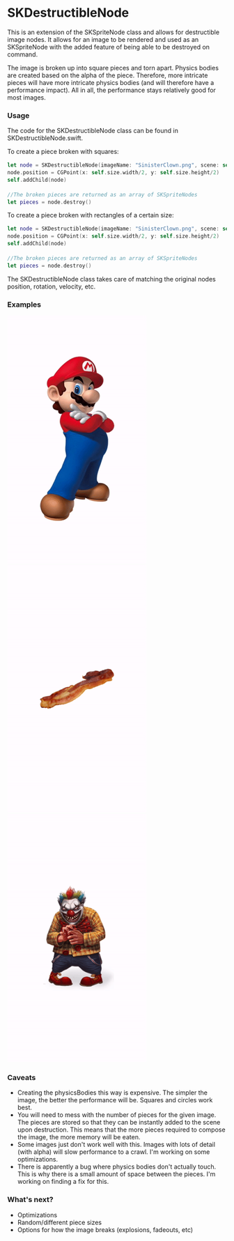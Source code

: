 # SKDestructibleNode
This is an extension of the SKSpriteNode class and allows for destructible image nodes. It allows for an image to be rendered and used as an SKSpriteNode with the added feature of being able to be destroyed on command.  

The image is broken up into square pieces and torn apart.  Physics bodies are created based on the alpha of the piece.  Therefore, more intricate pieces will have more intricate physics bodies (and will therefore have a performance impact).  All in all, the performance stays relatively good for most images. 

### Usage

The code for the SKDestructibleNode class can be found in SKDestructibleNode.swift.

To create a piece broken with squares:

```swift
let node = SKDestructibleNode(imageName: "SinisterClown.png", scene: self, pieceSize: 25)
node.position = CGPoint(x: self.size.width/2, y: self.size.height/2)
self.addChild(node)

//The broken pieces are returned as an array of SKSpriteNodes
let pieces = node.destroy()
```
To create a piece broken with rectangles of a certain size:
```swift
let node = SKDestructibleNode(imageName: "SinisterClown.png", scene: self, rectSize: CGSize(width: 50, height: 20))
node.position = CGPoint(x: self.size.width/2, y: self.size.height/2)
self.addChild(node)

//The broken pieces are returned as an array of SKSpriteNodes
let pieces = node.destroy()
```
The SKDestructibleNode class takes care of matching the original nodes position, rotation, velocity, etc.  

### Examples

![Mario](MarioBreak.gif)
![Bacon](BaconCrumble.gif)
![Clown](ClownDestruction.gif)

### Caveats

* Creating the physicsBodies this way is expensive.  The simpler the image, the better the performance will be.  Squares and circles work best. 
* You will need to mess with the number of pieces for the given image.  The pieces are stored so that they can be instantly added to the scene upon destruction.  This means that the more pieces required to compose the image, the more memory will be eaten.
* Some images just don't work well with this.  Images with lots of detail (with alpha) will slow performance to a crawl. I'm working on some optimizations. 
* There is apparently a bug where physics bodies don't actually touch.  This is why there is a small amount of space between the pieces.  I'm working on finding a fix for this. 

### What's next?

* Optimizations
* Random/different piece sizes
* Options for how the image breaks (explosions, fadeouts, etc)
